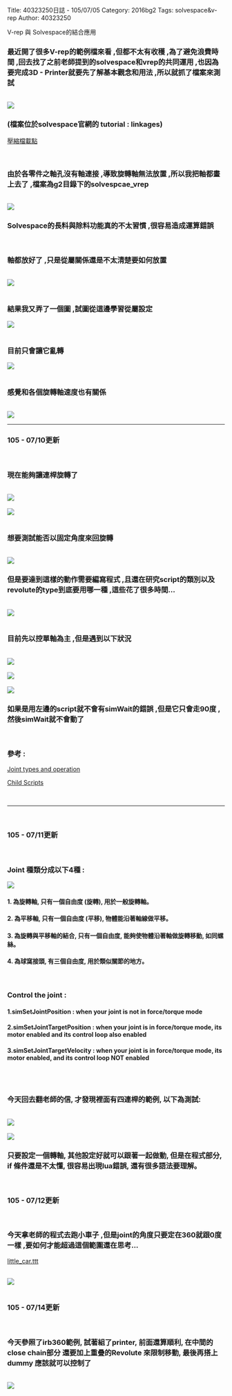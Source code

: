 Title: 40323250日誌 - 105/07/05
Category: 2016bg2
Tags: solvespace&v-rep
Author: 40323250


V-rep 與 Solvespace的結合應用

<!-- PELICAN_END_SUMMARY -->

<h3>最近開了很多V-rep的範例檔來看 ,但都不太有收穫 ,為了避免浪費時間 ,回去找了之前老師提到的solvespace和vrep的共同運用 ,也因為要完成3D - Printer就要先了解基本觀念和用法 ,所以就抓了檔案來測試 </h3>
</br>
<img src="http://coursemdetw.github.io/project_site_files/files/2016spring/g2/vrep_solvespace.png" >
<h3>(檔案位於solvespace官網的 tutorial : linkages)
</h3><p><a href="http://solvespace.com/dl/mechanisms.zip ">壓縮檔載點</a></p>
</br>
<h3>由於各零件之軸孔沒有軸連接 ,導致旋轉軸無法放置 ,所以我把軸都畫上去了 ,檔案為g2目錄下的solvespcae_vrep</h3>
</br>
<img src="http://coursemdetw.github.io/project_site_files/files/2016spring/g2/solvespace_vrep.png">
</br>
<h3>Solvespace的長料與除料功能真的不太習慣 ,很容易造成運算錯誤</h3>
</br>
<h3>軸都放好了 ,只是從屬關係還是不太清楚要如何放置</h3>
</br>
<img src="http://coursemdetw.github.io/project_site_files/files/2016spring/g2/solvespace_vrep_allaxis.png">
</br>
</br>
<h3>結果我又弄了一個圖 ,試圖從這邊學習從屬設定</h3>
<img src="http://coursemdetw.github.io/project_site_files/files/2016spring/g2/v_test.png">
</br>
</br>
<h3>目前只會讓它亂轉</h3>
<img src="http://coursemdetw.github.io/project_site_files/files/2016spring/g2/v_test.gif">
</br>
</br>
<h3>感覺和各個旋轉軸速度也有關係</h3>
</br>
<img src="http://coursemdetw.github.io/project_site_files/files/2016spring/g2/v_test2.gif">
<hr>
<h3>105 - 07/10更新</h3>
</br>
<h3>現在能夠讓連桿旋轉了</h3>
</br>
<img src="http://coursemdetw.github.io/project_site_files/files/2016spring/g2/4_links.png" >
</br>
</br>
<img src="http://coursemdetw.github.io/project_site_files/files/2016spring/g2/4_links.gif" >
</br>
</br>
<h3>想要測試能否以固定角度來回旋轉 </h3>
</br>
<img src="http://coursemdetw.github.io/project_site_files/files/2016spring/g2/links_move.gif" >
</br>
<h3>但是要達到這樣的動作需要編寫程式 ,且還在研究script的類別以及revolute的type到底要用哪一種 ,這些花了很多時間...</h3>
</br>
<img src="http://coursemdetw.github.io/project_site_files/files/2016spring/g2/scripts_types.png" >
</br>
</br>
<h3>目前先以控單軸為主 ,但是遇到以下狀況</h3>
</br>
<img src="http://coursemdetw.github.io/project_site_files/files/2016spring/g2/scripts_control2.png" >
</br>
</br>
<img src="http://coursemdetw.github.io/project_site_files/files/2016spring/g2/example_code1.png" >
</br>
</br>
<img src="http://coursemdetw.github.io/project_site_files/files/2016spring/g2/code_error1.png" >
<h3>如果是用左邊的script就不會有simWait的錯誤 ,但是它只會走90度 ,然後simWait就不會動了</h3>
</br>
<h3>參考 :</h3>
<p><a href="http://www.coppeliarobotics.com/helpFiles/en/jointDescription.htm ">Joint types and operation</a></p>
<p><a href="http://www.coppeliarobotics.com/helpFiles/en/childScripts.htm#threaded ">Child Scripts</a></p>
</br>
<hr>
</br>
<h3>105 - 07/11更新</h3>
</br>
<h3>Joint 種類分成以下4種 :</h3>
<img src="http://coursemdetw.github.io/project_site_files/files/2016spring/g2/joint-types.png" >
</br>
<h4>1. 為旋轉軸, 只有一個自由度 (旋轉), 用於一般旋轉軸。</h4>
<h4>2. 為平移軸, 只有一個自由度 (平移), 物體能沿著軸線做平移。 </h4>
<h4>3. 為旋轉與平移軸的結合, 只有一個自由度, 能夠使物體沿著軸做旋轉移動, 如同螺絲。</h4>
<h4>4. 為球窩接頭, 有三個自由度, 用於類似關節的地方。</h4>
</br>
<h3>Control the joint :</h3>
<h4>1.simSetJointPosition : when your joint is not in force/torque mode</h4>
<h4>2.simSetJointTargetPosition : when your joint is in force/torque mode, its motor enabled and its control loop also enabled</h4>
<h4>3.simSetJointTargetVelocity : when your joint is in force/torque mode, its motor enabled, and its control loop NOT enabled</h4>
</br>
</br>
<h3>今天回去翻老師的信, 才發現裡面有四連桿的範例, 以下為測試:</h3>
</br>
<img src="http://coursemdetw.github.io/project_site_files/files/2016spring/g2/4_links_move.png" >
</br>
</br>
<img src="http://coursemdetw.github.io/project_site_files/files/2016spring/g2/4_links_move.gif" >
</br>
<h3>只要設定一個轉軸, 其他設定好就可以跟著一起做動, 但是在程式部分, if 條件還是不太懂, 很容易出現lua錯誤, 還有很多語法要理解。</h3>
</br>
<h3>105 - 07/12更新</h3>
</br>
<h3>今天拿老師的程式去跑小車子 ,但是joint的角度只要定在360就跟0度一樣 ,要如何才能超過這個範圍還在思考... </h3>
<p><a href="https://github.com/coursemdetw/project_site/blob/gh-pages/users/g2_files/little_car.ttt?raw=true">little_car.ttt</a></p>
</br>
<img src="http://coursemdetw.github.io/project_site_files/files/2016spring/g2/little_car.png" >
</br>
</br>
<h3>105 - 07/14更新</h3>
</br>
<h3>今天參照了irb360範例, 試著組了printer, 前面還算順利, 在中間的 close chain部分 還要加上重疊的Revolute 來限制移動, 最後再搭上dummy 應該就可以控制了</h3>
</br>
<img src="http://coursemdetw.github.io/project_site_files/files/2016spring/g2/Printer_new.png" >
</br>
